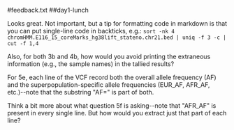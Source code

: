 #feedback.txt
##day1-lunch

Looks great. Not important, but a tip for formatting code in markdown is that you can put single-line code in backticks, e.g.:
`sort -nk 4 chromHMM.E116_15_coreMarks_hg38lift_stateno.chr21.bed | uniq -f 3 -c | cut -f 1,4`

Also, for both 3b and 4b, how would you avoid printing the extraneous information (e.g., the sample names) in the tallied results?

For 5e, each line of the VCF record both the overall allele frequency (AF) and the superpopulation-specific allele frequencies (EUR_AF, AFR_AF, etc.)--note that the substring "AF=" is part of both.

Think a bit more about what question 5f is asking--note that "AFR_AF" is present in every single line. But how would you extract just that part of each line?
